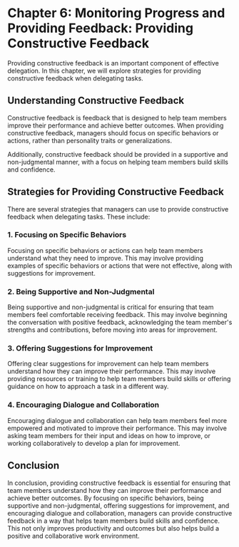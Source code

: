 Chapter 6: Monitoring Progress and Providing Feedback: Providing Constructive Feedback
======================================================================================

Providing constructive feedback is an important component of effective delegation. In this chapter, we will explore strategies for providing constructive feedback when delegating tasks.

Understanding Constructive Feedback
-----------------------------------

Constructive feedback is feedback that is designed to help team members improve their performance and achieve better outcomes. When providing constructive feedback, managers should focus on specific behaviors or actions, rather than personality traits or generalizations.

Additionally, constructive feedback should be provided in a supportive and non-judgmental manner, with a focus on helping team members build skills and confidence.

Strategies for Providing Constructive Feedback
----------------------------------------------

There are several strategies that managers can use to provide constructive feedback when delegating tasks. These include:

### 1. Focusing on Specific Behaviors

Focusing on specific behaviors or actions can help team members understand what they need to improve. This may involve providing examples of specific behaviors or actions that were not effective, along with suggestions for improvement.

### 2. Being Supportive and Non-Judgmental

Being supportive and non-judgmental is critical for ensuring that team members feel comfortable receiving feedback. This may involve beginning the conversation with positive feedback, acknowledging the team member's strengths and contributions, before moving into areas for improvement.

### 3. Offering Suggestions for Improvement

Offering clear suggestions for improvement can help team members understand how they can improve their performance. This may involve providing resources or training to help team members build skills or offering guidance on how to approach a task in a different way.

### 4. Encouraging Dialogue and Collaboration

Encouraging dialogue and collaboration can help team members feel more empowered and motivated to improve their performance. This may involve asking team members for their input and ideas on how to improve, or working collaboratively to develop a plan for improvement.

Conclusion
----------

In conclusion, providing constructive feedback is essential for ensuring that team members understand how they can improve their performance and achieve better outcomes. By focusing on specific behaviors, being supportive and non-judgmental, offering suggestions for improvement, and encouraging dialogue and collaboration, managers can provide constructive feedback in a way that helps team members build skills and confidence. This not only improves productivity and outcomes but also helps build a positive and collaborative work environment.
